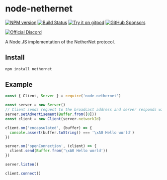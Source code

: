# node-nethernet
[![NPM version](https://img.shields.io/npm/v/node-nethernet.svg?logo=npm)](http://npmjs.com/package/node-nethernet)
[![Build Status](https://img.shields.io/github/actions/workflow/status/PrismarineJS/node-nethernet/ci.yml.svg?label=CI&logo=github)](https://github.com/PrismarineJS/node-nethernet/actions?query=workflow%3A%22CI%22)
[![Try it on gitpod](https://img.shields.io/static/v1.svg?label=try&message=on%20gitpod&color=brightgreen&logo=gitpod)](https://gitpod.io/#https://github.com/PrismarineJS/node-nethernet)
[![GitHub Sponsors](https://img.shields.io/github/sponsors/PrismarineJS)](https://github.com/sponsors/PrismarineJS)

[![Official Discord](https://img.shields.io/static/v1.svg?label=OFFICIAL&message=DISCORD&color=blue&logo=discord&style=for-the-badge)](https://discord.gg/GsEFRM8)


A Node.JS implementation of the NetherNet protocol.

## Install

```sh
npm install nethernet
```

## Example

```ts
const { Client, Server } = require('node-nethernet')

const server = new Server()
// Client sends request to the broadcast address and server responds with a message
server.setAdvertisement(Buffer.from([0]))
const client = new Client(server.networkId)

client.on('encapsulated', (buffer) => {
  console.assert(buffer.toString() === '\xA0 Hello world')
})

server.on('openConnection', (client) => {
  client.send(Buffer.from('\xA0 Hello world'))
})

server.listen()

client.connect()

```
